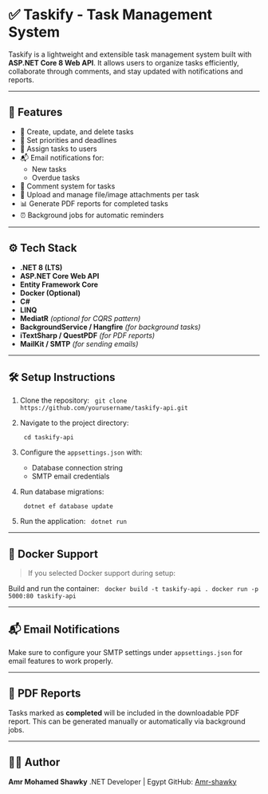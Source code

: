 # ✅ Taskify - Task Management System

Taskify is a lightweight and extensible task management system built with **ASP.NET Core 8 Web API**. It allows users to organize tasks efficiently, collaborate through comments, and stay updated with notifications and reports.

---

## 🚀 Features

- 📝 Create, update, and delete tasks
- 📌 Set priorities and deadlines
- 👤 Assign tasks to users
- 📬 Email notifications for:
  - New tasks
  - Overdue tasks
- 💬 Comment system for tasks
- 📎 Upload and manage file/image attachments per task
- 📊 Generate PDF reports for completed tasks
- ⏰ Background jobs for automatic reminders

---

## ⚙️ Tech Stack

- **.NET 8 (LTS)**
- **ASP.NET Core Web API**
- **Entity Framework Core**
- **Docker (Optional)**
- **C#**
- **LINQ**
- **MediatR** *(optional for CQRS pattern)*
- **BackgroundService / Hangfire** *(for background tasks)*
- **iTextSharp / QuestPDF** *(for PDF reports)*
- **MailKit / SMTP** *(for sending emails)*

---

## 🛠️ Setup Instructions

1. Clone the repository:
`` 
   git clone https://github.com/yourusername/taskify-api.git
`` 

2. Navigate to the project directory:

   `` 
   cd taskify-api
   `` 

3. Configure the `appsettings.json` with:

   * Database connection string
   * SMTP email credentials

4. Run database migrations:

   `` 
   dotnet ef database update
   `` 

5. Run the application:
   `` 
   dotnet run
   `` 
---

## 🐳 Docker Support

> If you selected Docker support during setup:

Build and run the container:
`` 
docker build -t taskify-api .
docker run -p 5000:80 taskify-api
`` 

---

## 📬 Email Notifications

Make sure to configure your SMTP settings under `appsettings.json` for email features to work properly.

---

## 📄 PDF Reports

Tasks marked as **completed** will be included in the downloadable PDF report. This can be generated manually or automatically via background jobs.

---

## 🧑‍💻 Author

**Amr Mohamed Shawky**
.NET Developer | Egypt
GitHub: [Amr-shawky](https://github.com/Amr-shawky)

